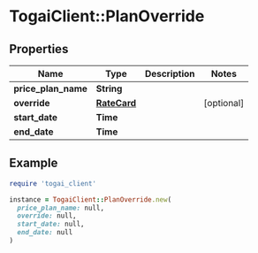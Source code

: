 # TogaiClient::PlanOverride

## Properties

| Name | Type | Description | Notes |
| ---- | ---- | ----------- | ----- |
| **price_plan_name** | **String** |  |  |
| **override** | [**RateCard**](RateCard.md) |  | [optional] |
| **start_date** | **Time** |  |  |
| **end_date** | **Time** |  |  |

## Example

```ruby
require 'togai_client'

instance = TogaiClient::PlanOverride.new(
  price_plan_name: null,
  override: null,
  start_date: null,
  end_date: null
)
```

